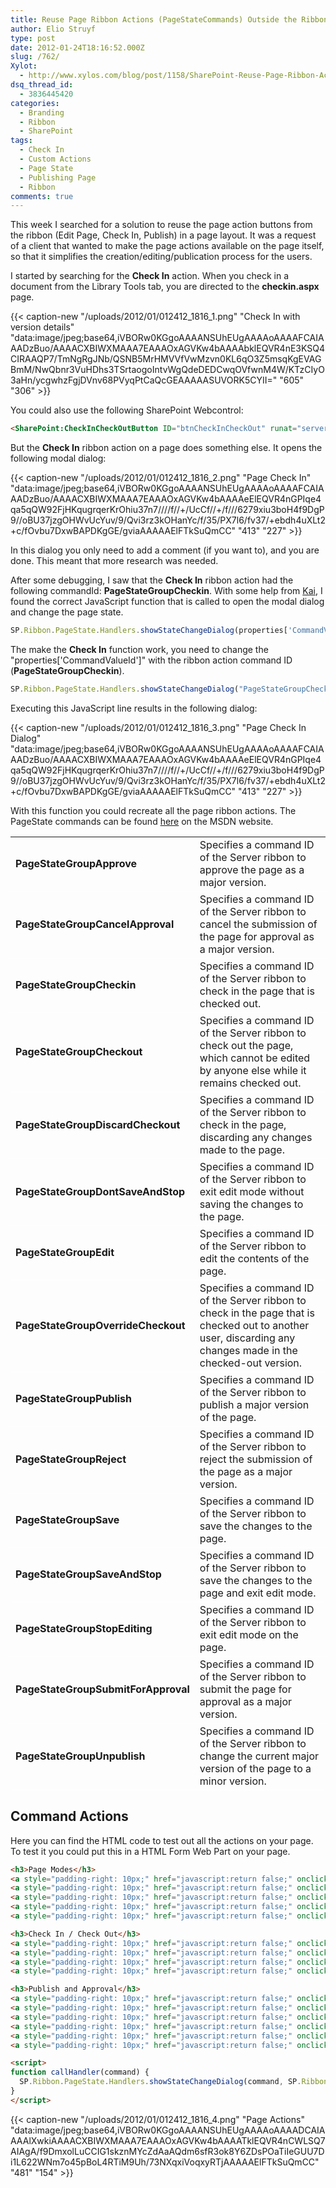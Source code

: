 ```yaml
---
title: Reuse Page Ribbon Actions (PageStateCommands) Outside the Ribbon
author: Elio Struyf
type: post
date: 2012-01-24T18:16:52.000Z
slug: /762/
Xylot:
  - http://www.xylos.com/blog/post/1158/SharePoint-Reuse-Page-Ribbon-Actions-PageStateCommands-Outside-the-Ribbon/
dsq_thread_id:
  - 3836445420
categories:
  - Branding
  - Ribbon
  - SharePoint
tags:
  - Check In
  - Custom Actions
  - Page State
  - Publishing Page
  - Ribbon
comments: true
---
```


This week I searched for a solution to reuse the page action buttons from the ribbon (Edit Page, Check In, Publish) in a page layout. It was a request of a client that wanted to make the page actions available on the page itself, so that it simplifies the creation/editing/publication process for the users.

I started by searching for the **Check In** action. When you check in a document from the Library Tools tab, you are directed to the **checkin.aspx** page.

{{< caption-new "/uploads/2012/01/012412_1816_1.png" "Check In with version details"  "data:image/jpeg;base64,iVBORw0KGgoAAAANSUhEUgAAAAoAAAAFCAIAAADzBuo/AAAACXBIWXMAAA7EAAAOxAGVKw4bAAAAbklEQVR4nE3KSQ4CIRAAQP7/TmNgRgJNb/QSNB5MrHMVVfVwMzvn0KL6qO3Z5msqKgEVAGBmM/NwQbnr3VuHDhs3TSrtaogoIntvWgQdeDEDCwqOVfwnM4W/KTzCIyO3aHn/ycgwhzFgjDVnv68PVyqPtCaQcGEAAAAASUVORK5CYII=" "605" "306" >}}

You could also use the following SharePoint Webcontrol:


```html
<SharePoint:CheckInCheckOutButton ID="btnCheckInCheckOut" runat="server" ControlMode="Display" />
```


But the **Check In** ribbon action on a page does something else. It opens the following modal dialog:

{{< caption-new "/uploads/2012/01/012412_1816_2.png" "Page Check In"  "data:image/jpeg;base64,iVBORw0KGgoAAAANSUhEUgAAAAoAAAAFCAIAAADzBuo/AAAACXBIWXMAAA7EAAAOxAGVKw4bAAAAeElEQVR4nGPIqe4qa5qQW92FjHKqugrqerKrOhiu37n7////f//+/UcCf//+/f///6279xiu3boH4f9DgP9//oBU37jzgOHWvUcYuv/9/Qvi3rz3kOHanYc/f/35/PX7l6/fv37/+ebdh4uXLt2+c/fOvbu7DxwBAPDKgGE/gviaAAAAAElFTkSuQmCC" "413" "227" >}}

In this dialog you only need to add a comment (if you want to), and you are done. This meant that more research was needed.

After some debugging, I saw that the **Check In** ribbon action had the following commandId: **PageStateGroupCheckin**. With some help from [Kai](http://spblog.net), I found the correct JavaScript function that is called to open the modal dialog and change the page state.


```javascript
SP.Ribbon.PageState.Handlers.showStateChangeDialog(properties['CommandValueId'], SP.Ribbon.PageState.ImportedNativeData.CommandHandlers[properties['CommandValueId']])
```


The make the **Check In** function work, you need to change the "properties['CommandValueId']" with the ribbon action command ID (**PageStateGroupCheckin**).


```javascript
SP.Ribbon.PageState.Handlers.showStateChangeDialog("PageStateGroupCheckin", SP.Ribbon.PageState.ImportedNativeData.CommandHandlers["PageStateGroupCheckin"])
```


Executing this JavaScript line results in the following dialog:

{{< caption-new "/uploads/2012/01/012412_1816_3.png" "Page Check In Dialog"  "data:image/jpeg;base64,iVBORw0KGgoAAAANSUhEUgAAAAoAAAAFCAIAAADzBuo/AAAACXBIWXMAAA7EAAAOxAGVKw4bAAAAeElEQVR4nGPIqe4qa5qQW92FjHKqugrqerKrOhiu37n7////f//+/UcCf//+/f///6279xiu3boH4f9DgP9//oBU37jzgOHWvUcYuv/9/Qvi3rz3kOHanYc/f/35/PX7l6/fv37/+ebdh4uXLt2+c/fOvbu7DxwBAPDKgGE/gviaAAAAAElFTkSuQmCC" "413" "227" >}}

With this function you could recreate all the page ribbon actions. The PageState commands can be found [here](http://technet.microsoft.com/en-us/query/ee551465) on the MSDN website.

<table width="100%">
  <tr style="border-bottom: 1px solid #fff;">
    <td width="50%"><strong>PageStateGroupApprove</strong></td>
    <td width="50%">Specifies a command ID of the Server ribbon to approve the page as a major version.</td>
  </tr>
  <tr style="border-bottom: 1px solid #fff;">
    <td width="50%"><strong>PageStateGroupCancelApproval</strong></td>
    <td width="50%">Specifies a command ID of the Server ribbon to cancel the submission of the page for approval as a major version.</td>
  </tr>
  <tr style="border-bottom: 1px solid #fff;">
    <td width="50%"><strong>PageStateGroupCheckin</strong></td>
    <td width="50%">Specifies a command ID of the Server ribbon to check in the page that is checked out.</td>
  </tr>
  <tr style="border-bottom: 1px solid #fff;">
    <td width="50%"><strong>PageStateGroupCheckout</strong></td>
    <td width="50%">Specifies a command ID of the Server ribbon to check out the page, which cannot be edited by anyone else while it remains checked out.</td>
  </tr>
  <tr style="border-bottom: 1px solid #fff">
    <td width="50%"><strong>PageStateGroupDiscardCheckout</strong></td>
    <td width="50%">Specifies a command ID of the Server ribbon to check in the page, discarding any changes made to the page.</td>
  </tr>
  <tr style="border-bottom: 1px solid #fff">
    <td width="50%"><strong>PageStateGroupDontSaveAndStop</strong></td>
    <td width="50%">Specifies a command ID of the Server ribbon to exit edit mode without saving the changes to the page.</td>
  </tr>
  <tr style="border-bottom: 1px solid #fff">
    <td width="50%"><strong>PageStateGroupEdit</strong></td>
    <td width="50%">Specifies a command ID of the Server ribbon to edit the contents of the page.</td>
  </tr>
  <tr style="border-bottom: 1px solid #fff">
    <td width="50%"><strong>PageStateGroupOverrideCheckout</strong></td>
    <td width="50%">Specifies a command ID of the Server ribbon to check in the page that is checked out to another user, discarding any changes made in the checked-out version.</td>
  </tr>
  <tr style="border-bottom: 1px solid #fff">
    <td width="50%"><strong>PageStateGroupPublish</strong></td>
    <td width="50%">Specifies a command ID of the Server ribbon to publish a major version of the page.</td>
  </tr>
  <tr style="border-bottom: 1px solid #fff">
    <td width="50%"><strong>PageStateGroupReject</strong></td>
    <td width="50%">Specifies a command ID of the Server ribbon to reject the submission of the page as a major version.</td>
  </tr>
  <tr style="border-bottom: 1px solid #fff">
    <td width="50%"><strong>PageStateGroupSave</strong></td>
    <td width="50%">Specifies a command ID of the Server ribbon to save the changes to the page.</td>
  </tr>
  <tr style="border-bottom: 1px solid #fff">
    <td width="50%"><strong>PageStateGroupSaveAndStop</strong></td>
    <td width="50%">Specifies a command ID of the Server ribbon to save the changes to the page and exit edit mode.</td>
  </tr>
  <tr style="border-bottom: 1px solid #fff">
    <td width="50%"><strong>PageStateGroupStopEditing</strong></td>
    <td width="50%">Specifies a command ID of the Server ribbon to exit edit mode on the page.</td>
  </tr>
  <tr style="border-bottom: 1px solid #fff">
    <td width="50%"><strong>PageStateGroupSubmitForApproval</strong></td>
    <td width="50%">Specifies a command ID of the Server ribbon to submit the page for approval as a major version.</td>
  </tr>
  <tr style="border-bottom: 1px solid #fff">
    <td><strong>PageStateGroupUnpublish</strong></td>
    <td>Specifies a command ID of the Server ribbon to change the current major version of the page to a minor version.</td>
  </tr>
</table>

## Command Actions

Here you can find the HTML code to test out all the actions on your page. To test it you could put this in a HTML Form Web Part on your page.


```html
<h3>Page Modes</h3>
<a style="padding-right: 10px;" href="javascript:return false;" onclick="callHandler('PageStateGroupEdit')">Edit Page</a>
<a style="padding-right: 10px;" href="javascript:return false;" onclick="callHandler('PageStateGroupDontSaveAndStop')">Stop Editing</a>
<a style="padding-right: 10px;" href="javascript:return false;" onclick="callHandler('PageStateGroupStopEditing')">Exit Edit Mode</a>
<a style="padding-right: 10px;" href="javascript:return false;" onclick="callHandler('PageStateGroupSave')">Save and Keep Editing</a>
<a style="padding-right: 10px;" href="javascript:return false;" onclick="callHandler('PageStateGroupSaveAndStop')">Save &amp; Close</a>

<h3>Check In / Check Out</h3>
<a style="padding-right: 10px;" href="javascript:return false;" onclick="callHandler('PageStateGroupCheckin')">Check In</a>
<a style="padding-right: 10px;" href="javascript:return false;" onclick="callHandler('PageStateGroupCheckout')">Check Out</a>
<a style="padding-right: 10px;" href="javascript:return false;" onclick="callHandler('PageStateGroupDiscardCheckout')">Discard Check Out</a>
<a style="padding-right: 10px;" href="javascript:return false;" onclick="callHandler('PageStateGroupOverrideCheckout')">Override Check Out</a>

<h3>Publish and Approval</h3>
<a style="padding-right: 10px;" href="javascript:return false;" onclick="callHandler('PageStateGroupPublish')">Publish</a>
<a style="padding-right: 10px;" href="javascript:return false;" onclick="callHandler('PageStateGroupSubmitForApproval')">Submit</a>
<a style="padding-right: 10px;" href="javascript:return false;" onclick="callHandler('PageStateGroupCancelApproval')">Cancel Approval</a>
<a style="padding-right: 10px;" href="javascript:return false;" onclick="callHandler('PageStateGroupApprove')">Approve</a>
<a style="padding-right: 10px;" href="javascript:return false;" onclick="callHandler('PageStateGroupReject')">Reject Approval</a>
<a style="padding-right: 10px;" href="javascript:return false;" onclick="callHandler('PageStateGroupUnpublish')">Unpublish</a>

<script>
function callHandler(command) {
  SP.Ribbon.PageState.Handlers.showStateChangeDialog(command, SP.Ribbon.PageState.ImportedNativeData.CommandHandlers[command]);
}
</script>
```


{{< caption-new "/uploads/2012/01/012412_1816_4.png" "Page Actions"  "data:image/jpeg;base64,iVBORw0KGgoAAAANSUhEUgAAAAoAAAADCAIAAAAlXwkiAAAACXBIWXMAAA7EAAAOxAGVKw4bAAAATklEQVR4nCWLSQ7AIAgA/f9DmxolLuCCIG1skznMYcZdAaAQdm6sfR3ok8Y6ZDsPOaTiIeGUU7Di1L622WNm7o45pBoL4RTiM9Uh/73NXqxiVoqxyRTjAAAAAElFTkSuQmCC" "481" "154" >}}
